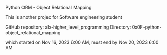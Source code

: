 Python ORM - Object Relational Mapping

This is another projec  for Software engineering student 

GitHub repository: alx-higher_level_programming
Directory: 0x0F-python-object_relational_mapping

which started on  Nov 16, 2023 6:00 AM, must end by Nov 20, 2023 6:00 AM
